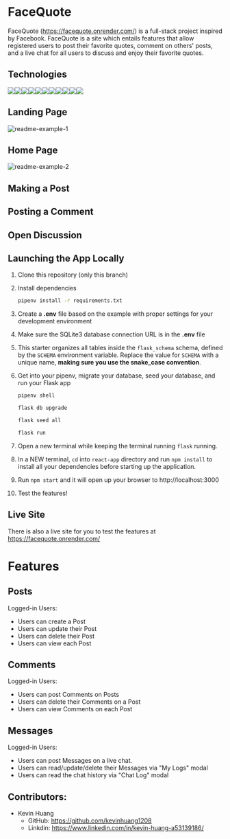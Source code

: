 # FaceQuote

FaceQuote (https://facequote.onrender.com/) is a full-stack project inspired by Facebook. FaceQuote is a site which entails features that allow registered users to post their favorite quotes, comment on others' posts, and a live chat for all users to discuss and enjoy their favorite quotes.

## Technologies

<img src="https://img.shields.io/badge/JavaScript-323330?style=for-the-badge&logo=javascript&logoColor=F7DF1E" /><img src="https://img.shields.io/badge/Python-darkblue?style=for-the-badge&logo=python&logoColor=yellow"/><img src="https://img.shields.io/badge/Flask-white?style=for-the-badge&logo=flask&logoColor=black
" /><img src="https://img.shields.io/badge/SQLAlchemy-maroon?style=for-the-badge&logoColor=black"><img src="https://img.shields.io/badge/PostgreSQL-316192?style=for-the-badge&logo=postgresql&logoColor=white" /><img src="https://img.shields.io/badge/HTML5-E34F26?style=for-the-badge&logo=html5&logoColor=white" /><img src="https://img.shields.io/badge/CSS3-1572B6?style=for-the-badge&logo=css3&logoColor=white" /><img src="https://img.shields.io/badge/React-20232A?style=for-the-badge&logo=react&logoColor=61DAFB" /><img src="https://img.shields.io/badge/Redux-593D88?style=for-the-badge&logo=redux&logoColor=white" /><img src='https://img.shields.io/badge/Amazon%20Web%20Services-yellow?style=for-the-badge&logoColor=black
'/><img src='https://img.shields.io/badge/SocketIo-black?style=for-the-badge&logo=socketio&logoColor=white'/>

## Landing Page

![readme-example-1](https://cdn.discordapp.com/attachments/1117948168353628201/1121820199973306531/image.png)

## Home Page

![readme-example-2](https://cdn.discordapp.com/attachments/1117948168353628201/1121820323503947816/image.png)

## Making a Post

## Posting a Comment

## Open Discussion

## Launching the App Locally

1. Clone this repository (only this branch)

2. Install dependencies

      ```bash
      pipenv install -r requirements.txt
      ```

3. Create a **.env** file based on the example with proper settings for your
   development environment

4. Make sure the SQLite3 database connection URL is in the **.env** file

5. This starter organizes all tables inside the `flask_schema` schema, defined
   by the `SCHEMA` environment variable.  Replace the value for
   `SCHEMA` with a unique name, **making sure you use the snake_case
   convention**.

6. Get into your pipenv, migrate your database, seed your database, and run your Flask app

   ```bash
   pipenv shell
   ```

   ```bash
   flask db upgrade
   ```

   ```bash
   flask seed all
   ```

   ```bash
   flask run
   ```
7. Open a new terminal while keeping the terminal running `flask` running.

8. In a NEW terminal, `cd` into `react-app` directory and run `npm install` to install all your dependencies before starting up the application.

9. Run `npm start` and it will open up your browser to http://localhost:3000

10. Test the features!


## Live Site

There is also a live site for you to test the features at https://facequote.onrender.com/

# Features

## Posts
Logged-in Users:
* Users can create a Post
* Users can update their Post
* Users can delete their Post
* Users can view each Post

## Comments
Logged-in Users:
* Users can post Comments on Posts
* Users can delete their Comments on a Post
* Users can view Comments on each Post

## Messages
Logged-in Users:
* Users can post Messages on a live chat.
* Users can read/update/delete their Messages via "My Logs" modal
* Users can read the chat history via "Chat Log" modal


## Contributors:

* Kevin Huang
   * GitHub: https://github.com/kevinhuang1208
   * Linkdin: https://www.linkedin.com/in/kevin-huang-a53139186/
